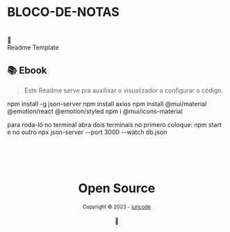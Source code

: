 # BLOCO-DE-NOTAS<h1 align="center">
📄<br>Readme Template
</h1>

## 📚 Ebook

> Este Readme serve pra auxilixar o visualizador a configurar o código.

npm install -g json-server
npm install axios
npm install @mui/material @emotion/react @emotion/styled
npm i @mui/icons-material 

para roda-ló no terminal abra dois terminais no primero coloque: npm start e no outro npx json-server --port 3000 --watch db.json

<div align="center">
  <br/>
  <br/>
  <br/>
    <div>
      <h1>Open Source</h1>
      <sub>Copyright © 2023 - <a href="https://github.com/iuricode">iuricode</sub></a>
    </div>
    <br/>
    💖
</div>
